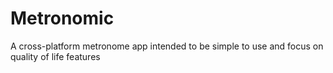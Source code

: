 # Metronomic

A cross-platform metronome app intended to be simple to use and focus on quality of life features